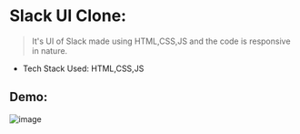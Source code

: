 # Slack UI Clone:
> It's UI of Slack made using HTML,CSS,JS and the code is responsive in nature.
- Tech Stack Used: HTML,CSS,JS

## Demo:
![image](https://user-images.githubusercontent.com/77873383/165690059-8ccbdd04-e07e-4690-9fe3-7ebde6ed00ad.png)
